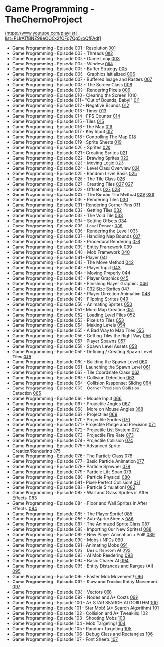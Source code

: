 # Game Programming - TheChernoProject
[https://www.youtube.com/playlist?list=PLlrATfBNZ98eOOCk2fOFg7Qg5yoQfFAdf]

* Game Programming - Episode 001 - Resolution [001]
* Game Programming - Episode 002 - Threads [002]
* Game Programming - Episode 003 - Game Loop [003]
* Game Programming - Episode 004 - Window [004]
* Game Programming - Episode 005 - Buffer Strategy [005]
* Game Programming - Episode 006 - Graphics Initialized [006]
* Game Programming - Episode 007 - Buffered Image and Rasters [007]
* Game Programming - Episode 008 - The Screen Class [008]
* Game Programming - Episode 009 - Rendering Pixels [009]
* Game Programming - Episode 010 - Clearing the Screen [010]
* Game Programming - Episode 011 - "Out of Bounds, Baby!" [011]
* Game Programming - Episode 012 - Negative Bounds [012]
* Game Programming - Episode 013 - Timer [013]
* Game Programming - Episode 014 - FPS Counter [014]
* Game Programming - Episode 015 - Tiles [015]
* Game Programming - Episode 016 - The Map [016]
* Game Programming - Episode 017 - Key Input [017]
* Game Programming - Episode 018 - Controlling The Map [018]
* Game Programming - Episode 019 - Sprite Sheets [019]
* Game Programming - Episode 020 - Sprites [020]
* Game Programming - Episode 021 - Creating Sprites [021]
* Game Programming - Episode 022 - Drawing Sprites [022]
* Game Programming - Episode 023 - Moving Logic [023]
* Game Programming - Episode 024 - Level Class Overview [024]
* Game Programming - Episode 025 - Random Level Basis [025]
* Game Programming - Episode 026 - The Tile Class [026]
* Game Programming - Episode 027 - Creating Tiles [027] [027]
* Game Programming - Episode 028 - Offsets [028] [028]
* Game Programming - Episode 029 - The Render Tile Method [029] [029]
* Game Programming - Episode 030 - Rendering Tiles [030]
* Game Programming - Episode 031 - Rendering Corner Pins [031]
* Game Programming - Episode 032 - Getting Tiles [032]
* Game Programming - Episode 033 - The Void Tile [033]
* Game Programming - Episode 034 - Setting Offsets [034]
* Game Programming - Episode 035 - Level Render [035]
* Game Programming - Episode 036 - Rendering the Level! [036]
* Game Programming - Episode 037 - Handling Map Bounds [037]
* Game Programming - Episode 038 - Procedural Rendering [038]
* Game Programming - Episode 039 - Entity Framework [039]
* Game Programming - Episode 040 - Mob Framework [040]
* Game Programming - Episode 041 - Player [041]
* Game Programming - Episode 042 - The Move Method [042]
* Game Programming - Episode 043 - Player Input [043]
* Game Programming - Episode 044 - Moving Properly [044]
* Game Programming - Episode 045 - Player Graphics [045]
* Game Programming - Episode 046 - Finishing Player Graphics [046]
* Game Programming - Episode 047 - 032 Size Sprites [047]
* Game Programming - Episode 048 - Player Direction Animation [048]
* Game Programming - Episode 049 - Flipping Sprites [049]
* Game Programming - Episode 050 - Animating Sprites [050]
* Game Programming - Episode 051 - More Map Creation [051]
* Game Programming - Episode 052 - Loading Level Files [052]
* Game Programming - Episode 053 - Pixels to Tiles [053]
* Game Programming - Episode 054 - Making Levels [054]
* Game Programming - Episode 055 - A Bad Way to Map Tiles [055]
* Game Programming - Episode 056 - Getting Tiles the Right Way [056]
* Game Programming - Episode 057 - Player Spawns [057]
* Game Programming - Episode 058 - Spawn Level Assets [058]
* Game Programming - Episode 059 - Defining / Creating Spawn Level Tiles [059]
* Game Programming - Episode 060 - Building the Spawn Level [060]
* Game Programming - Episode 061 - Launching the Spawn Level [061]
* Game Programming - Episode 062 - Tile Coordinate Class [062]
* Game Programming - Episode 063 - Collision Detection [063]
* Game Programming - Episode 064 - Collision Response: Sliding [064]
* Game Programming - Episode 065 - Corner Precision Collision Detection [065]
* Game Programming - Episode 066 - Mouse Input [066]
* Game Programming - Episode 067 - Projectile Angles [067]
* Game Programming - Episode 068 - More on Mouse Angles [068]
* Game Programming - Episode 069 - Projectiles [069]
* Game Programming - Episode 070 - Projectile Sprites [070]
* Game Programming - Episode 071 - Projectile Range and Precision [071]
* Game Programming - Episode 072 - Projectile List System [072]
* Game Programming - Episode 073 - Projectile Fire Rate [073]
* Game Programming - Episode 074 - Projectile Collision [074]
* Game Programming - Episode 075 - Advanced Sprite Creation/Rendering [075]
* Game Programming - Episode 076 - The Particle Class [076]
* Game Programming - Episode 077 - Basic Particle Animation [077]
* Game Programming - Episode 078 - Particle Spawner [078]
* Game Programming - Episode 079 - Particle Life Span [079]
* Game Programming - Episode 080 - Particle Physics! [080]
* Game Programming - Episode 081 - Pixel-Perfect Collision! [081]
* Game Programming - Episode 082 - Particle Simulation! [082]
* Game Programming - Episode 083 - Wall and Grass Sprites in After Effects! [083]
* Game Programming - Episode 084 - Floor and Wall Sprites in After Effects! [084]
* Game Programming - Episode 085 - The Player Sprite! [085]
* Game Programming - Episode 086 - Sub-Sprite Sheets [086]
* Game Programming - Episode 087 - The Animated Sprite Class [087]
* Game Programming - Episode 088 - Importing Our New Sprites! [088]
* Game Programming - Episode 089 - New Player Animation + Poll! [089]
* Game Programming - Episode 090 - Mobs / NPCs [090]
* Game Programming - Episode 091 - Animating Mobs [091]
* Game Programming - Episode 092 - Basic Random AI [092]
* Game Programming - Episode 093 - AI Mob Rendering [093]
* Game Programming - Episode 094 - Basic Chaser AI [094]
* Game Programming - Episode 095 - Entity Distances and Ranges (AI) [095]
* Game Programming - Episode 096 - Faster Mob Movement! [096]
* Game Programming - Episode 097 - Slow and Precise Entity Movement [097]
* Game Programming - Episode 098 - Vectors [098]
* Game Programming - Episode 099 - Nodes and A* Costs [099]
* Game Programming - Episode 100 - A* STAR SEARCH ALGORITHM [100]
* Game Programming - Episode 101 - Star Mob! (A* Search Algorithm) [101]
* Game Programming - Episode 102 - Collision and A* Tweaking [102]
* Game Programming - Episode 103 - Shooting Mobs [103]
* Game Programming - Episode 104 - Mob Targeting! [104]
* Game Programming - Episode 105 - Random Targeting [105]
* Game Programming - Episode 106 - Debug Class and Rectangles [106]
* Game Programming - Episode 107 - Font Sheets [107]

[001]: https://dl.dropboxusercontent.com/sh/u76svzeksdmx1tb/ZUkQ_mRxgG/Game%20Programming%20-%20Episode%20001%20-%20Resolution.mp4?dl=1&token_hash=AAF5OBvs2nba47Ix4ivnG97gwfL7ICVNaiaSXvf5O3w_Qg

[002]: https://dl.dropboxusercontent.com/sh/u76svzeksdmx1tb/JhafRqyl5Z/Game%20Programming%20-%20Episode%20002%20-%20Threads.mp4?dl=1&token_hash=AAF5OBvs2nba47Ix4ivnG97gwfL7ICVNaiaSXvf5O3w_Qg

[003]: https://dl.dropboxusercontent.com/sh/u76svzeksdmx1tb/VoRUmV_NQK/Game%20Programming%20-%20Episode%20003%20-%20Game%20Loop.mp4?dl=1&token_hash=AAF5OBvs2nba47Ix4ivnG97gwfL7ICVNaiaSXvf5O3w_Qg

[004]: https://dl.dropboxusercontent.com/sh/u76svzeksdmx1tb/H08uKBX3Vg/Game%20Programming%20-%20Episode%20004%20-%20Window.mp4?dl=1&token_hash=AAF5OBvs2nba47Ix4ivnG97gwfL7ICVNaiaSXvf5O3w_Qg

[005]: https://dl.dropboxusercontent.com/sh/u76svzeksdmx1tb/q_CqweFbmA/Game%20Programming%20-%20Episode%20005%20-%20Buffer%20Strategy.mp4?dl=1&token_hash=AAF5OBvs2nba47Ix4ivnG97gwfL7ICVNaiaSXvf5O3w_Qg

[006]: https://dl.dropboxusercontent.com/sh/0cwmlmedib1i16g/3-85VrSXiE/Game%20Programming%20-%20Episode%20006%20-%20Graphics%20Initialized.mp4?dl=1&token_hash=AAHbJuxoFR5U9-a8vMqSPxbRfIGrCTj-pPUXPMOKI-cQUQ

[007]: https://dl.dropboxusercontent.com/sh/0cwmlmedib1i16g/IBxMPZkSIo/Game%20Programming%20-%20Episode%20007%20-%20Buffered%20Image%20and%20Rasters.mp4?dl=1&token_hash=AAHbJuxoFR5U9-a8vMqSPxbRfIGrCTj-pPUXPMOKI-cQUQ

[008]: https://dl.dropboxusercontent.com/sh/0cwmlmedib1i16g/3wEwQ7da9f/Game%20Programming%20-%20Episode%20008%20-%20The%20Screen%20Class.mp4?dl=1&token_hash=AAHbJuxoFR5U9-a8vMqSPxbRfIGrCTj-pPUXPMOKI-cQUQ

[009]: https://dl.dropboxusercontent.com/sh/0cwmlmedib1i16g/iCOeAkk1l0/Game%20Programming%20-%20Episode%20009%20-%20Rendering%20Pixels.mp4?dl=1&token_hash=AAHbJuxoFR5U9-a8vMqSPxbRfIGrCTj-pPUXPMOKI-cQUQ

[0010]: https://dl.dropboxusercontent.com/sh/0cwmlmedib1i16g/vEqx9jBtE9/Game%20Programming%20-%20Episode%20010%20-%20Clearing%20the%20Screen.mp4?dl=1&token_hash=AAHbJuxoFR5U9-a8vMqSPxbRfIGrCTj-pPUXPMOKI-cQUQ

[011]: https://dl.dropboxusercontent.com/sh/mpu6ezkto6ai5en/SSH95NDjM3/Game%20Programming%20-%20Episode%20011%20-%20Out%20of%20Bounds%2C%20Baby%21.mp4?dl=1&token_hash=AAH0FhOqmNnXN1oHhupBR7hGcMxMNUk1lux2Oadke-dLFA

[012]: https://dl.dropboxusercontent.com/sh/mpu6ezkto6ai5en/0Nj33dFxvJ/Game%20Programming%20-%20Episode%20012%20-%20Negative%20Bounds.mp4?dl=1&token_hash=AAH0FhOqmNnXN1oHhupBR7hGcMxMNUk1lux2Oadke-dLFA

[013]: https://dl.dropboxusercontent.com/sh/mpu6ezkto6ai5en/zv3Tcae2XS/Game%20Programming%20-%20Episode%20013%20-%20Timer.mp4?dl=1&token_hash=AAH0FhOqmNnXN1oHhupBR7hGcMxMNUk1lux2Oadke-dLFA

[014]: https://dl.dropboxusercontent.com/sh/u76svzeksdmx1tb/oKugScpiXz/Game%20Programming%20-%20Episode%2014%20-%20FPS%20Counter.mp4?dl=1&token_hash=AAF5OBvs2nba47Ix4ivnG97gwfL7ICVNaiaSXvf5O3w_Qg

[015]: https://dl.dropboxusercontent.com/sh/u76svzeksdmx1tb/o0tVYxyB6b/Game%20Programming%20-%20Episode%2015%20-%20Tiles.mp4?dl=1&token_hash=AAF5OBvs2nba47Ix4ivnG97gwfL7ICVNaiaSXvf5O3w_Qg

[016]: https://dl.dropboxusercontent.com/sh/u76svzeksdmx1tb/1XftsqqU2Z/Game%20Programming%20-%20Episode%2016%20-%20The%20Map.mp4?dl=1&token_hash=AAF5OBvs2nba47Ix4ivnG97gwfL7ICVNaiaSXvf5O3w_Qg

[017]: https://dl.dropboxusercontent.com/sh/u76svzeksdmx1tb/HbtmvUgPqI/Game%20Programming%20-%20Episode%2017%20-%20Key%20Input.mp4?dl=1&token_hash=AAF5OBvs2nba47Ix4ivnG97gwfL7ICVNaiaSXvf5O3w_Qg

[018]: https://dl.dropboxusercontent.com/sh/u76svzeksdmx1tb/SRVEo39z5u/Game%20Programming%20-%20Episode%2018%20-%20Controlling%20The%20Map.mp4?dl=1&token_hash=AAF5OBvs2nba47Ix4ivnG97gwfL7ICVNaiaSXvf5O3w_Qg

[019]: https://dl.dropboxusercontent.com/sh/0cwmlmedib1i16g/5GBZCC3fm-/Game%20Programming%20-%20Episode%2019%20-%20Sprite%20Sheets.mp4?dl=1&token_hash=AAHbJuxoFR5U9-a8vMqSPxbRfIGrCTj-pPUXPMOKI-cQUQ

[020]: https://dl.dropboxusercontent.com/sh/0cwmlmedib1i16g/v7Zv8b6hPV/Game%20Programming%20-%20Episode%2020%20-%20Sprites.mp4?dl=1&token_hash=AAHbJuxoFR5U9-a8vMqSPxbRfIGrCTj-pPUXPMOKI-cQUQ

[021]: https://dl.dropboxusercontent.com/sh/0cwmlmedib1i16g/6MKw3_1sZF/Game%20Programming%20-%20Episode%2021%20-%20Creating%20Sprites.mp4?dl=1&token_hash=AAHbJuxoFR5U9-a8vMqSPxbRfIGrCTj-pPUXPMOKI-cQUQ

[022]: https://dl.dropboxusercontent.com/sh/0cwmlmedib1i16g/u7XEGFQKMh/Game%20Programming%20-%20Episode%2022%20-%20Drawing%20Sprites.mp4?dl=1&token_hash=AAHbJuxoFR5U9-a8vMqSPxbRfIGrCTj-pPUXPMOKI-cQUQ

[023]: https://dl.dropboxusercontent.com/sh/0cwmlmedib1i16g/Wbu8lDdNFu/Game%20Programming%20-%20Episode%2023%20-%20Moving%20Logic.mp4?dl=1&token_hash=AAHbJuxoFR5U9-a8vMqSPxbRfIGrCTj-pPUXPMOKI-cQUQ

[024]: https://dl.dropboxusercontent.com/s/gl9w13qf1h2qe5k/Game%20Programming%20-%20Episode%2024%20-%20Level%20Class%20Overview.mp4?dl=1&token_hash=AAEi7Wrzn2HxiwOb1O5DBQgeSGnMGq9M-dvkbD8baHChAQ

[025]: https://dl.dropboxusercontent.com/s/qjzgj2urtr083y7/Game%20Programming%20-%20Episode%2025%20-%20Random%20Level%20Basis.mp4?dl=1&token_hash=AAEHzTJBhimsCSYYBsHdkXfSXUMu6UI7ALwc0rcYQQJoFQ

[026]: https://dl.dropboxusercontent.com/s/bsaiyvi5tk9kmc9/Game%20Programming%20-%20Episode%2026%20-%20The%20Tile%20Class.mp4?dl=1&token_hash=AAFY8rdD8_zU2cjssV1k2DIKTX27kuZXnxtI8wNhUNIRsA

[027]: https://dl.dropboxusercontent.com/s/3knwh2i8msostn9/Game%20Programming%20-%20Episode%2027%20-%20Creating%20Tiles.mp4?dl=1&token_hash=AAFtxxi3rCoG17GAGq62fDF9KJGEry0zVANGBTqec9KErg

[028]: https://dl.dropboxusercontent.com/s/o6kujn6hz8881fv/Game%20Programming%20-%20Episode%2028%20-%20Offsets.mp4?dl=1&token_hash=AAEo-6uX-pUPR58CPukn7daixodrJk48G-hcGUO8jexsAA

[029]: https://dl.dropboxusercontent.com/sh/8y5x3nfgyfx2bn7/XRiipn_AfR/Game%20Programming%20-%20Episode%2029%20-%20The%20Render%20Tile%20Method.mp4?dl=1&token_hash=AAFfvoZT4iwJQ7Ts8yYSplWk3P5G9xHRaam8Prz29Ymvzw

[030]: https://dl.dropboxusercontent.com/sh/8y5x3nfgyfx2bn7/amvf24FBD0/Game%20Programming%20-%20Episode%2030%20-%20Rendering%20Tiles.mp4?dl=1&token_hash=AAFfvoZT4iwJQ7Ts8yYSplWk3P5G9xHRaam8Prz29Ymvzw

[031]: https://dl.dropboxusercontent.com/sh/8y5x3nfgyfx2bn7/CKfVKD7ID4/Game%20Programming%20-%20Episode%2031%20-%20Rendering%20Corner%20Pins.mp4?dl=1&token_hash=AAFfvoZT4iwJQ7Ts8yYSplWk3P5G9xHRaam8Prz29Ymvzw

[032]: https://dl.dropboxusercontent.com/sh/8y5x3nfgyfx2bn7/TmZn4ofYL_/Game%20Programming%20-%20Episode%2032%20-%20Getting%20Tiles.mp4?dl=1&token_hash=AAFfvoZT4iwJQ7Ts8yYSplWk3P5G9xHRaam8Prz29Ymvzw

[033]: https://dl.dropboxusercontent.com/sh/8y5x3nfgyfx2bn7/_z8DILtVmi/Game%20Programming%20-%20Episode%2033%20-%20The%20Void%20Tile.mp4?dl=1&token_hash=AAFfvoZT4iwJQ7Ts8yYSplWk3P5G9xHRaam8Prz29Ymvzw

[034]: https://dl.dropboxusercontent.com/sh/mpu6ezkto6ai5en/biZ1QGwQ-u/Game%20Programming%20-%20Episode%2034%20-%20Setting%20Offsets.mp4?dl=1&token_hash=AAH0FhOqmNnXN1oHhupBR7hGcMxMNUk1lux2Oadke-dLFA

[035]: https://dl.dropboxusercontent.com/sh/mpu6ezkto6ai5en/Va_X0K6uXS/Game%20Programming%20-%20Episode%2035%20-%20Level%20Render.mp4?dl=1&token_hash=AAH0FhOqmNnXN1oHhupBR7hGcMxMNUk1lux2Oadke-dLFA

[036]: https://dl.dropboxusercontent.com/sh/mpu6ezkto6ai5en/FbPI_4DJCx/Game%20Programming%20-%20Episode%2036%20-%20Rendering%20the%20Level%21.mp4?dl=1&token_hash=AAH0FhOqmNnXN1oHhupBR7hGcMxMNUk1lux2Oadke-dLFA

[037]: https://dl.dropboxusercontent.com/sh/mpu6ezkto6ai5en/KxFiWInVSM/Game%20Programming%20-%20Episode%2037%20-%20Handling%20Map%20Bounds.mp4?dl=1&token_hash=AAH0FhOqmNnXN1oHhupBR7hGcMxMNUk1lux2Oadke-dLFA

[038]: https://dl.dropboxusercontent.com/sh/mpu6ezkto6ai5en/MyInL9Ca-k/Game%20Programming%20-%20Episode%2038%20-%20Procedural%20Rendering.mp4?dl=1&token_hash=AAH0FhOqmNnXN1oHhupBR7hGcMxMNUk1lux2Oadke-dLFA

[039]: https://dl.dropboxusercontent.com/sh/u76svzeksdmx1tb/HOOW-vYpNz/Game%20Programming%20-%20Episode%2039%20-%20Entity%20Framework.mp4?dl=1&token_hash=AAF5OBvs2nba47Ix4ivnG97gwfL7ICVNaiaSXvf5O3w_Qg

[040]: https://dl.dropboxusercontent.com/sh/u76svzeksdmx1tb/MjTye2jl0T/Game%20Programming%20-%20Episode%2040%20-%20Mob%20Framework.mp4?dl=1&token_hash=AAF5OBvs2nba47Ix4ivnG97gwfL7ICVNaiaSXvf5O3w_Qg

[041]: https://dl.dropboxusercontent.com/sh/u76svzeksdmx1tb/ebAnMAPtli/Game%20Programming%20-%20Episode%2041%20-%20Player.mp4?dl=1&token_hash=AAF5OBvs2nba47Ix4ivnG97gwfL7ICVNaiaSXvf5O3w_Qg

[042]: https://dl.dropboxusercontent.com/sh/u76svzeksdmx1tb/xoJCzw_nH5/Game%20Programming%20-%20Episode%2042%20-%20The%20Move%20Method.mp4?dl=1&token_hash=AAF5OBvs2nba47Ix4ivnG97gwfL7ICVNaiaSXvf5O3w_Qg

[043]: https://dl.dropboxusercontent.com/sh/u76svzeksdmx1tb/8gbNN0URyp/Game%20Programming%20-%20Episode%2043%20-%20Player%20Input.mp4?dl=1&token_hash=AAF5OBvs2nba47Ix4ivnG97gwfL7ICVNaiaSXvf5O3w_Qg

[044]: https://dl.dropboxusercontent.com/sh/mpu6ezkto6ai5en/Z1j1RCE7aa/Game%20Programming%20-%20Episode%2044%20-%20Moving%20Properly.mp4?dl=1&token_hash=AAH0FhOqmNnXN1oHhupBR7hGcMxMNUk1lux2Oadke-dLFA

[045]: https://dl.dropboxusercontent.com/sh/mpu6ezkto6ai5en/WAOTbsn3Jk/Game%20Programming%20-%20Episode%2045%20-%20Player%20Graphics.mp4?dl=1&token_hash=AAH0FhOqmNnXN1oHhupBR7hGcMxMNUk1lux2Oadke-dLFA

[046]: https://dl.dropboxusercontent.com/sh/mpu6ezkto6ai5en/8aW44Po3Zg/Game%20Programming%20-%20Episode%2046%20-%20Finishing%20Player%20Graphics.mp4?dl=1&token_hash=AAH0FhOqmNnXN1oHhupBR7hGcMxMNUk1lux2Oadke-dLFA

[047]: https://dl.dropboxusercontent.com/sh/mpu6ezkto6ai5en/_lr-aE9fLf/Game%20Programming%20-%20Episode%2047%20-%2032%20Size%20Sprites.mp4?dl=1&token_hash=AAH0FhOqmNnXN1oHhupBR7hGcMxMNUk1lux2Oadke-dLFA

[048]: https://dl.dropboxusercontent.com/sh/mpu6ezkto6ai5en/jDLFc8mXNW/Game%20Programming%20-%20Episode%2048%20-%20Player%20Direction%20Animation.mp4?dl=1&token_hash=AAH0FhOqmNnXN1oHhupBR7hGcMxMNUk1lux2Oadke-dLFA

[049]: https://dl.dropboxusercontent.com/sh/8y5x3nfgyfx2bn7/RAiKwzuIcg/Game%20Programming%20-%20Episode%2049%20-%20Flipping%20Sprites.mp4?dl=1&token_hash=AAFfvoZT4iwJQ7Ts8yYSplWk3P5G9xHRaam8Prz29Ymvzw

[050]: https://dl.dropboxusercontent.com/sh/8y5x3nfgyfx2bn7/MdwnIgehC0/Game%20Programming%20-%20Episode%2050%20-%20Animating%20Sprites.mp4?dl=1&token_hash=AAFfvoZT4iwJQ7Ts8yYSplWk3P5G9xHRaam8Prz29Ymvzw

[051]: https://dl.dropboxusercontent.com/sh/8y5x3nfgyfx2bn7/o-xj4Rpq1U/Game%20Programming%20-%20Episode%2051%20-%20More%20Map%20Creation.mp4?dl=1&token_hash=AAFfvoZT4iwJQ7Ts8yYSplWk3P5G9xHRaam8Prz29Ymvzw

[052]: https://dl.dropboxusercontent.com/sh/8y5x3nfgyfx2bn7/RKrXqB6HUb/Game%20Programming%20-%20Episode%2052%20-%20Loading%20Level%20Files.mp4?dl=1&token_hash=AAFfvoZT4iwJQ7Ts8yYSplWk3P5G9xHRaam8Prz29Ymvzw

[053]: https://dl.dropboxusercontent.com/sh/8y5x3nfgyfx2bn7/4EvXv0xnh_/Game%20Programming%20-%20Episode%2053%20-%20Pixels%20to%20Tiles.mp4?dl=1&token_hash=AAFfvoZT4iwJQ7Ts8yYSplWk3P5G9xHRaam8Prz29Ymvzw

[054]: https://dl.dropboxusercontent.com/sh/0cwmlmedib1i16g/icuiC2_npN/Game%20Programming%20-%20Episode%2054%20-%20Making%20Levels.mp4?dl=1&token_hash=AAHbJuxoFR5U9-a8vMqSPxbRfIGrCTj-pPUXPMOKI-cQUQ

[055]: https://dl.dropboxusercontent.com/sh/0cwmlmedib1i16g/0rtFyZ9TiR/Game%20Programming%20-%20Episode%2055%20-%20A%20Bad%20Way%20to%20Map%20Tiles.mp4?dl=1&token_hash=AAHbJuxoFR5U9-a8vMqSPxbRfIGrCTj-pPUXPMOKI-cQUQ

[056]: https://dl.dropboxusercontent.com/sh/0cwmlmedib1i16g/z9sDrlozNj/Game%20Programming%20-%20Episode%2056%20-%20Getting%20Tiles%20the%20Right%20Way.mp4?dl=1&token_hash=AAHbJuxoFR5U9-a8vMqSPxbRfIGrCTj-pPUXPMOKI-cQUQ

[057]: https://dl.dropboxusercontent.com/sh/0cwmlmedib1i16g/37MZKlcYA-/Game%20Programming%20-%20Episode%2057%20-%20Player%20Spawns.mp4?dl=1&token_hash=AAHbJuxoFR5U9-a8vMqSPxbRfIGrCTj-pPUXPMOKI-cQUQ

[058]: https://dl.dropboxusercontent.com/sh/u76svzeksdmx1tb/47pjM6t6W3/Game%20Programming%20-%20Episode%20058%20-%20Spawn%20Level%20Assets.mp4?dl=1&token_hash=AAF5OBvs2nba47Ix4ivnG97gwfL7ICVNaiaSXvf5O3w_Qg

[059]: https://dl.dropboxusercontent.com/sh/u76svzeksdmx1tb/W6r-ap1Si3/Game%20Programming%20-%20Episode%20059%20-%20Defining%20-%20Creating%20Spawn%20Level%20Tiles.mp4?dl=1&token_hash=AAF5OBvs2nba47Ix4ivnG97gwfL7ICVNaiaSXvf5O3w_Qg

[060]: https://dl.dropboxusercontent.com/sh/u76svzeksdmx1tb/Qqdd5iHjlw/Game%20Programming%20-%20Episode%20060%20-%20Building%20the%20Spawn%20Level.mp4?dl=1&token_hash=AAF5OBvs2nba47Ix4ivnG97gwfL7ICVNaiaSXvf5O3w_Qg

[061]: https://dl.dropboxusercontent.com/sh/u76svzeksdmx1tb/W_9AsBpAlv/Game%20Programming%20-%20Episode%20061%20-%20Launching%20the%20Spawn%20Level.mp4?dl=1&token_hash=AAF5OBvs2nba47Ix4ivnG97gwfL7ICVNaiaSXvf5O3w_Qg

[062]: https://dl.dropboxusercontent.com/sh/u76svzeksdmx1tb/Oy8mBeerjV/Game%20Programming%20-%20Episode%20062%20-%20Tile%20Coordinate%20Class.mp4?dl=1&token_hash=AAF5OBvs2nba47Ix4ivnG97gwfL7ICVNaiaSXvf5O3w_Qg

[063]: https://dl.dropboxusercontent.com/sh/0cwmlmedib1i16g/1ca5bU1lHa/Game%20Programming%20-%20Episode%20063%20-%20Collision%20Detection.mp4?dl=1&token_hash=AAHbJuxoFR5U9-a8vMqSPxbRfIGrCTj-pPUXPMOKI-cQUQ

[064]: https://dl.dropboxusercontent.com/sh/0cwmlmedib1i16g/ZeVlo377TP/Game%20Programming%20-%20Episode%20064%20-%20Collision%20Response%20-%20Sliding.mp4?dl=1&token_hash=AAHbJuxoFR5U9-a8vMqSPxbRfIGrCTj-pPUXPMOKI-cQUQ

[065]: https://dl.dropboxusercontent.com/sh/0cwmlmedib1i16g/N5IF1kgVpQ/Game%20Programming%20-%20Episode%20065%20-%20Corner%20Precision%20Collision%20Detection.mp4?dl=1&token_hash=AAHbJuxoFR5U9-a8vMqSPxbRfIGrCTj-pPUXPMOKI-cQUQ

[066]: https://dl.dropboxusercontent.com/sh/0cwmlmedib1i16g/vQrADb3x9e/Game%20Programming%20-%20Episode%20066%20-%20Mouse%20Input.mp4?dl=1&token_hash=AAHbJuxoFR5U9-a8vMqSPxbRfIGrCTj-pPUXPMOKI-cQUQ

[067]: https://dl.dropboxusercontent.com/sh/0cwmlmedib1i16g/cW-TOawQLv/Game%20Programming%20-%20Episode%20067%20-%20Projectile%20Angles.mp4?dl=1&token_hash=AAHbJuxoFR5U9-a8vMqSPxbRfIGrCTj-pPUXPMOKI-cQUQ

[068]: https://dl.dropboxusercontent.com/sh/mpu6ezkto6ai5en/yzep9prDZe/Game%20Programming%20-%20Episode%20068%20-%20More%20on%20Mouse%20Angles.mp4?dl=1&token_hash=AAH0FhOqmNnXN1oHhupBR7hGcMxMNUk1lux2Oadke-dLFA

[069]: https://dl.dropboxusercontent.com/sh/mpu6ezkto6ai5en/uBu1Rjjwia/Game%20Programming%20-%20Episode%20069%20-%20Projectiles.mp4?dl=1&token_hash=AAH0FhOqmNnXN1oHhupBR7hGcMxMNUk1lux2Oadke-dLFA

[070]: https://dl.dropboxusercontent.com/sh/mpu6ezkto6ai5en/NcVFMArgor/Game%20Programming%20-%20Episode%20070%20-%20Projectile%20Sprites.mp4?dl=1&token_hash=AAH0FhOqmNnXN1oHhupBR7hGcMxMNUk1lux2Oadke-dLFA

[071]: https://dl.dropboxusercontent.com/sh/mpu6ezkto6ai5en/KPxgavJZLb/Game%20Programming%20-%20Episode%20071%20-%20Projectile%20Range%20and%20Precision.mp4?dl=1&token_hash=AAH0FhOqmNnXN1oHhupBR7hGcMxMNUk1lux2Oadke-dLFA

[072]: https://dl.dropboxusercontent.com/sh/mpu6ezkto6ai5en/vwx2jpdC1U/Game%20Programming%20-%20Episode%2072%20-%20Projectile%20List%20System.mp4?dl=1&token_hash=AAH0FhOqmNnXN1oHhupBR7hGcMxMNUk1lux2Oadke-dLFA

[073]: https://dl.dropboxusercontent.com/sh/8y5x3nfgyfx2bn7/m0fyoLcAl8/Game%20Programming%20-%20Episode%20073%20-%20Projectile%20Fire%20Rate.mp4?dl=1&token_hash=AAFfvoZT4iwJQ7Ts8yYSplWk3P5G9xHRaam8Prz29Ymvzw

[074]: https://dl.dropboxusercontent.com/sh/8y5x3nfgyfx2bn7/3p1xQ93ZPM/Game%20Programming%20-%20Episode%20074%20-%20Projectile%20Collision.mp4?dl=1&token_hash=AAFfvoZT4iwJQ7Ts8yYSplWk3P5G9xHRaam8Prz29Ymvzw

[075]: https://dl.dropboxusercontent.com/sh/8y5x3nfgyfx2bn7/uyTooXDsmh/Game%20Programming%20-%20Episode%20075%20-%20Advanced%20Sprite%20Creation-Rendering.mp4?dl=1&token_hash=AAFfvoZT4iwJQ7Ts8yYSplWk3P5G9xHRaam8Prz29Ymvzw

[076]: https://dl.dropboxusercontent.com/sh/8y5x3nfgyfx2bn7/yj2mDTDzLa/Game%20Programming%20-%20Episode%20076%20-%20The%20Particle%20Class.mp4?dl=1&token_hash=AAFfvoZT4iwJQ7Ts8yYSplWk3P5G9xHRaam8Prz29Ymvzw

[077]: https://dl.dropboxusercontent.com/sh/8y5x3nfgyfx2bn7/8iJM37RcJA/Game%20Programming%20-%20Episode%20077%20-%20Basic%20Particle%20Animation.mp4?dl=1&token_hash=AAFfvoZT4iwJQ7Ts8yYSplWk3P5G9xHRaam8Prz29Ymvzw

[078]: https://dl.dropboxusercontent.com/sh/dlybqikfuldi3qw/Qkx89521Na/Game%20Programming%20-%20Episode%20078%20-%20Particle%20Spawner.mp4?dl=1&token_hash=AAHJOPIVTgM6VW3jBXLNuz7t4UV6yO9_5sH2X7jWDjai3Q

[079]: https://dl.dropboxusercontent.com/sh/dlybqikfuldi3qw/BqDjWHJHzj/Game%20Programming%20-%20Episode%20079%20-%20Particle%20Life%20Span.mp4?dl=1&token_hash=AAHJOPIVTgM6VW3jBXLNuz7t4UV6yO9_5sH2X7jWDjai3Q

[080]: https://dl.dropboxusercontent.com/sh/dlybqikfuldi3qw/wAzZmuHaUY/Game%20Programming%20-%20Episode%20080%20-%20Particle%20Physics.mp4?dl=1&token_hash=AAHJOPIVTgM6VW3jBXLNuz7t4UV6yO9_5sH2X7jWDjai3Q

[081]: https://dl.dropboxusercontent.com/sh/dlybqikfuldi3qw/vV823erSlz/Game%20Programming%20-%20Episode%20081%20-%20Pixel-Perfect%20Collision.mp4?dl=1&token_hash=AAHJOPIVTgM6VW3jBXLNuz7t4UV6yO9_5sH2X7jWDjai3Q

[082]: https://dl.dropboxusercontent.com/sh/dlybqikfuldi3qw/V6-CwheaTV/Game%20Programming%20-%20Episode%20082%20-%20Particle%20Simulation.mp4?dl=1&token_hash=AAHJOPIVTgM6VW3jBXLNuz7t4UV6yO9_5sH2X7jWDjai3Q

[083]: https://dl.dropboxusercontent.com/sh/dlybqikfuldi3qw/6BHKtpE4_A/Game%20Programming%20-%20Episode%20083%20-%20Wall%20and%20Grass%20Sprites%20in%20After%20Effects.mp4?dl=1&token_hash=AAHJOPIVTgM6VW3jBXLNuz7t4UV6yO9_5sH2X7jWDjai3Q

[084]: https://dl.dropboxusercontent.com/sh/dlybqikfuldi3qw/VhoY7PcPyr/Game%20Programming%20-%20Episode%20084%20-%20Floor%20and%20Wall%20Sprites%20in%20After%20Effects.mp4?dl=1&token_hash=AAHJOPIVTgM6VW3jBXLNuz7t4UV6yO9_5sH2X7jWDjai3Q

[085]: https://dl.dropboxusercontent.com/sh/dlybqikfuldi3qw/xurYnr06DE/Game%20Programming%20-%20Episode%20085%20-%20The%20Player%20Sprite.mp4?dl=1&token_hash=AAHJOPIVTgM6VW3jBXLNuz7t4UV6yO9_5sH2X7jWDjai3Q

[086]: https://dl.dropboxusercontent.com/sh/dlybqikfuldi3qw/5x0Gbrf0ZB/Game%20Programming%20-%20Episode%20086%20-%20Sub-Sprite%20Sheets.mp4?dl=1&token_hash=AAHJOPIVTgM6VW3jBXLNuz7t4UV6yO9_5sH2X7jWDjai3Q

[087]: https://dl.dropboxusercontent.com/sh/8y5x3nfgyfx2bn7/y5tw1vYfkD/Game%20Programming%20-%20Episode%20087%20-%20The%20Animated%20Sprite%20Class.mp4?dl=1&token_hash=AAFfvoZT4iwJQ7Ts8yYSplWk3P5G9xHRaam8Prz29Ymvzw

[088]: https://dl.dropboxusercontent.com/sh/8y5x3nfgyfx2bn7/ERXboDU5t1/Game%20Programming%20-%20Episode%20088%20-%20Importing%20Our%20New%20Sprites.mp4?dl=1&token_hash=AAFfvoZT4iwJQ7Ts8yYSplWk3P5G9xHRaam8Prz29Ymvzw

[089]: https://dl.dropboxusercontent.com/sh/8y5x3nfgyfx2bn7/VAKXUrZza-/Game%20Programming%20-%20Episode%20089%20-%20New%20Player%20Animation%20%2B%20Poll.mp4?dl=1&token_hash=AAFfvoZT4iwJQ7Ts8yYSplWk3P5G9xHRaam8Prz29Ymvzw

[090]: https://dl.dropboxusercontent.com/sh/8y5x3nfgyfx2bn7/t16gCiPttA/Game%20Programming%20-%20Episode%20090%20-%20Mobs%20-%20NPCs.mp4?dl=1&token_hash=AAFfvoZT4iwJQ7Ts8yYSplWk3P5G9xHRaam8Prz29Ymvzw

[091]: https://dl.dropboxusercontent.com/sh/8y5x3nfgyfx2bn7/vH1mITsV7H/Game%20Programming%20-%20Episode%20091%20-%20Animating%20Mobs.mp4?dl=1&token_hash=AAFfvoZT4iwJQ7Ts8yYSplWk3P5G9xHRaam8Prz29Ymvzw

[092]: https://dl.dropboxusercontent.com/sh/mpu6ezkto6ai5en/hM5IG4bmFK/Game%20Programming%20-%20Episode%20092%20-%20Basic%20Random%20AI.mp4?dl=1&token_hash=AAH0FhOqmNnXN1oHhupBR7hGcMxMNUk1lux2Oadke-dLFA

[093]: https://dl.dropboxusercontent.com/sh/mpu6ezkto6ai5en/WE7hydQ0KP/Game%20Programming%20-%20Episode%20093%20-%20AI%20Mob%20Rendering.mp4?dl=1&token_hash=AAH0FhOqmNnXN1oHhupBR7hGcMxMNUk1lux2Oadke-dLFA

[094]: https://dl.dropboxusercontent.com/sh/mpu6ezkto6ai5en/YlGCZ-1HzW/Game%20Programming%20-%20Episode%20094%20-%20Basic%20Chaser%20AI.mp4?dl=1&token_hash=AAH0FhOqmNnXN1oHhupBR7hGcMxMNUk1lux2Oadke-dLFA

[095]: https://dl.dropboxusercontent.com/sh/mpu6ezkto6ai5en/phkHYoH_e2/Game%20Programming%20-%20Episode%20095%20-%20Entity%20Distances%20and%20Ranges%20%28AI%29.mp4?dl=1&token_hash=AAH0FhOqmNnXN1oHhupBR7hGcMxMNUk1lux2Oadke-dLFA

[096]: https://dl.dropboxusercontent.com/sh/mpu6ezkto6ai5en/aPHxkf77Zu/Game%20Programming%20-%20Episode%20096%20-%20Faster%20Mob%20Movement.mp4?dl=1&token_hash=AAH0FhOqmNnXN1oHhupBR7hGcMxMNUk1lux2Oadke-dLFA

[097]: https://dl.dropboxusercontent.com/sh/0cwmlmedib1i16g/Ppgqh7ioQO/Game%20Programming%20-%20Episode%20097%20-%20Slow%20and%20Precise%20Entity%20Movement.mp4?dl=1&token_hash=AAHbJuxoFR5U9-a8vMqSPxbRfIGrCTj-pPUXPMOKI-cQUQ

[098]: https://dl.dropboxusercontent.com/sh/0cwmlmedib1i16g/4obkeqX-I3/Game%20Programming%20-%20Episode%20098%20-%20Vectors.mp4?dl=1&token_hash=AAHbJuxoFR5U9-a8vMqSPxbRfIGrCTj-pPUXPMOKI-cQUQ

[099]: https://dl.dropboxusercontent.com/sh/0cwmlmedib1i16g/l4_v_Uy4h8/Game%20Programming%20-%20Episode%20099%20-%20Nodes%20and%20A%20Costs.mp4?dl=1&token_hash=AAHbJuxoFR5U9-a8vMqSPxbRfIGrCTj-pPUXPMOKI-cQUQ

[100]: https://dl.dropboxusercontent.com/sh/0cwmlmedib1i16g/Nf2i13nvgX/Game%20Programming%20-%20Episode%20100%20-%20A%20STAR%20SEARCH%20ALGORITHM.mp4?dl=1&token_hash=AAHbJuxoFR5U9-a8vMqSPxbRfIGrCTj-pPUXPMOKI-cQUQ

[101]: https://dl.dropboxusercontent.com/sh/0cwmlmedib1i16g/sgR25BX1EJ/Game%20Programming%20-%20Episode%20101%20-%20Star%20Mob%21%20%28A%20Search%20Algorithm%29.mp4?dl=1&token_hash=AAHbJuxoFR5U9-a8vMqSPxbRfIGrCTj-pPUXPMOKI-cQUQ

[102]: https://dl.dropboxusercontent.com/sh/u76svzeksdmx1tb/hBD4pre64v/Game%20Programming%20-%20Episode%20102%20-%20Collision%20and%20A%20Tweaking.mp4?dl=1&token_hash=AAF5OBvs2nba47Ix4ivnG97gwfL7ICVNaiaSXvf5O3w_Qg

[103]: https://dl.dropboxusercontent.com/sh/u76svzeksdmx1tb/79gw8DzqoE/Game%20Programming%20-%20Episode%20103%20-%20Shooting%20Mobs.mp4?dl=1&token_hash=AAF5OBvs2nba47Ix4ivnG97gwfL7ICVNaiaSXvf5O3w_Qg

[104]: https://dl.dropboxusercontent.com/sh/u76svzeksdmx1tb/aVk7thdbpI/Game%20Programming%20-%20Episode%20104%20-%20Mob%20Targeting.mp4?dl=1&token_hash=AAF5OBvs2nba47Ix4ivnG97gwfL7ICVNaiaSXvf5O3w_Qg

[105]: https://dl.dropboxusercontent.com/sh/u76svzeksdmx1tb/R42YZux6p5/Game%20Programming%20-%20Episode%20105%20-%20Random%20Targeting.mp4?dl=1&token_hash=AAF5OBvs2nba47Ix4ivnG97gwfL7ICVNaiaSXvf5O3w_Qg

[106]: https://dl.dropboxusercontent.com/sh/u76svzeksdmx1tb/qeuCB-hoXx/Game%20Programming%20-%20Episode%20106%20-%20Debug%20Class%20and%20Rectangles.mp4?dl=1&token_hash=AAF5OBvs2nba47Ix4ivnG97gwfL7ICVNaiaSXvf5O3w_Qg

[107]: https://dl.dropboxusercontent.com/sh/mpu6ezkto6ai5en/4AovuaOgJs/Game%20Programming%20-%20Episode%20107%20-%20Font%20Sheets.mp4?dl=1&token_hash=AAH0FhOqmNnXN1oHhupBR7hGcMxMNUk1lux2Oadke-dLFA